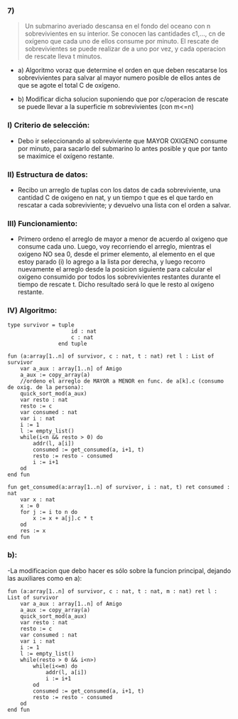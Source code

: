 ### 7) 
> Un submarino averiado descansa en el fondo del oceano con n sobrevivientes en su interior. Se conocen las cantidades c1,..., cn de oxígeno que cada uno de ellos consume por minuto. El rescate de sobrevivientes se puede realizar de a uno por vez, y cada operacion de rescate lleva t minutos.

- a) Algoritmo voraz que determine el orden en que deben rescatarse los sobrevivientes para salvar al mayor numero posible de ellos antes de que se agote el total C de oxígeno.

- b) Modificar dicha solucion suponiendo que por c/operacion de rescate se puede llevar a la superficie m sobrevivientes (con m<=n)

### I) Criterio de selección:
- Debo ir seleccionando al sobreviviente que MAYOR OXIGENO consume por minuto, para sacarlo del submarino lo antes posible y que por tanto se maximice el oxígeno restante.

### II) Estructura de datos:
- Recibo un arreglo de tuplas con los datos de cada sobreviviente, una cantidad C de oxigeno en nat, y un tiempo t que es el que tardo en rescatar a cada sobreviviente; y devuelvo una lista con el orden a salvar.

### III) Funcionamiento: 
- Primero ordeno el arreglo de mayor a menor de acuerdo al oxigeno que consume cada uno. Luego, voy recorriendo el arreglo, mientras el oxigeno NO sea 0, desde el primer elemento, al elemento en el que estoy parado (i) lo agrego a la lista por derecha, y luego recorro nuevamente el arreglo desde la posicion siguiente para calcular el oxigeno consumido por todos los sobrevivientes restantes durante el tiempo de rescate t. Dicho resultado será lo que le resto al oxígeno restante. 

### IV) Algoritmo:

~~~
type survivor = tuple 
                    id : nat
                    c : nat
                end tuple

fun (a:array[1..n] of survivor, c : nat, t : nat) ret l : List of survivor
    var a_aux : array[1..n] of Amigo
    a_aux := copy_array(a)
    //ordeno el arreglo de MAYOR a MENOR en func. de a[k].c (consumo de oxig. de la persona):
    quick_sort_mod(a_aux)
    var resto : nat
    resto := c
    var consumed : nat
    var i : nat
    i := 1
    l := empty_list()
    while(i<n && resto > 0) do 
        addr(l, a[i])
        consumed := get_consumed(a, i+1, t)
        resto := resto - consumed
        i := i+1
    od
end fun 

fun get_consumed(a:array[1..n] of survivor, i : nat, t) ret consumed : nat
    var x : nat
    x := 0
    for j := i to n do
        x := x + a[j].c * t
    od
    res := x  
end fun

~~~

### b):

-La modificacion que debo hacer es sólo sobre la funcion principal, dejando las auxiliares como en a): 

~~~ 
fun (a:array[1..n] of survivor, c : nat, t : nat, m : nat) ret l : List of survivor
    var a_aux : array[1..n] of Amigo
    a_aux := copy_array(a)
    quick_sort_mod(a_aux)
    var resto : nat
    resto := c
    var consumed : nat
    var i : nat
    i := 1
    l := empty_list()
    while(resto > 0 && i<n>)
        while(i<=m) do 
            addr(l, a[i])
            i := i+1
        od
        consumed := get_consumed(a, i+1, t)
        resto := resto - consumed
    od
end fun
~~~